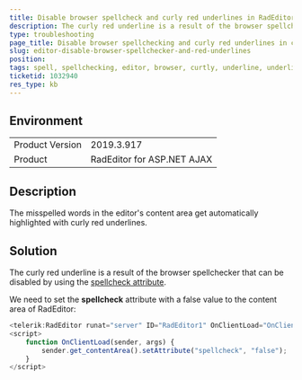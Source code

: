 ```yaml
---
title: Disable browser spellcheck and curly red underlines in RadEditor content area
description: The curly red underline is a result of the browser spellchecker. This article shows how to disable it.
type: troubleshooting
page_title: Disable browser spellchecking and curly red underlines in content area - RadEditor - Telerik Web UI
slug: editor-disable-browser-spellchecker-and-red-underlines
position: 
tags: spell, spellchecking, editor, browser, curtly, underline, underlines, red, misspelled words
ticketid: 1032940
res_type: kb
---
```


## Environment
<table>
	<tbody>
		<tr>
			<td>Product Version</td>
			<td>2019.3.917</td>
		</tr>
		<tr>
			<td>Product</td>
			<td>RadEditor for ASP.NET AJAX</td>
		</tr>
	</tbody>
</table>


## Description
The misspelled words in the editor's content area get automatically highlighted with curly red underlines.

## Solution
The curly red underline is a result of the browser spellchecker that can be disabled by using the [spellcheck attribute](https://www.w3schools.com/tags/att_global_spellcheck.asp). 

We need to set the **spellcheck** attribute with a false value to the content area of RadEditor:

````JavaScript
<telerik:RadEditor runat="server" ID="RadEditor1" OnClientLoad="OnClientLoad"></telerik:RadEditor>
<script>
    function OnClientLoad(sender, args) {
        sender.get_contentArea().setAttribute("spellcheck", "false");
    }
</script>
````


